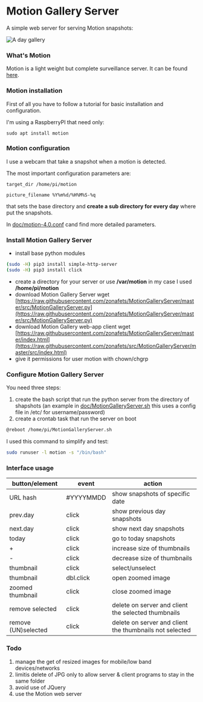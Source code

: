 # Motion Gallery Server

A simple web server for serving Motion snapshots:

![A day gallery](imgs/motion_day_gallery.gif)

### What's Motion
Motion is a light weight but complete surveillance server. It can be found [here](https://motion-project.github.io/).
 
### Motion installation

First of all you have to follow a tutorial for basic installation and configuration.

I'm using a RaspberryPI that need only:

	sudo apt install motion
	
### Motion configuration

I use a webcam that take a snapshot when a motion is detected.

The most important configuration parameters are:

	target_dir /home/pi/motion

	picture_filename %Y%m%d/%H%M%S-%q
	
that sets the base directory and **create a sub directory for every day** where put the snapshots.

In [doc/motion-4.0.conf](doc/motion-4.0.conf) cand find more detailed parameters.

### Install Motion Gallery Server

- install base python modules
```bash
(sudo -H) pip3 install simple-http-server
(sudo -H) pip3 install click
```
	 
- create a directory for your server or use **/var/motion**
in my case I used **/home/pi/motion**
- download Motion Gallery Server
	wget [https://raw.githubusercontent.com/zonafets/MotionGalleryServer/master/src/MotionGalleryServer.py](https://raw.githubusercontent.com/zonafets/MotionGalleryServer/master/src/MotionGalleryServer.py)
- download Motion Gallery web-app client
	wget [https://raw.githubusercontent.com/zonafets/MotionGalleryServer/master/index.html](https://raw.githubusercontent.com/zonafets/src/MotionGalleryServer/master/src/index.html)
- give it permissions for user motion with chown/chgrp	

### Configure Motion Gallery Server
You need three steps:

1. create the bash script that run the python server from the directory of shapshots
(an example in [doc/MotionGalleryServer.sh](doc/MotionGalleryServer.sh)
this uses a config file in /etc/ for username/password)
2. create a crontab task that run the server on boot
```bash
@reboot	/home/pi/MotionGalleryServer.sh
```
I used this command to simplify and test:
```bash
sudo runuser -l motion -s "/bin/bash"
```

### Interface usage

button/element|event|action
----|-------|--------------
URL hash|#YYYYMMDD|show snapshots of specific date
prev.day|click|show previous day snapshots
next.day|click|show next day snapshots
today|click|go to today snapshots
+|click|increase size of thumbnails
-|click|decrease size of thumbnails
thumbnail|click|select/unselect
thumbnail|dbl.click|open zoomed image
zoomed thumbnail|click|close zoomed image
remove selected|click|delete on server and client the selected thumbnails
remove (UN)selected|click|delete on server and client the thumbnails not selected


### Todo
1. manage the get of resized images for mobile/low band devices/networks
2. limitis delete of JPG only to allow server & client programs to stay in the same folder
3. avoid use of JQuery
4. use the Motion web server

